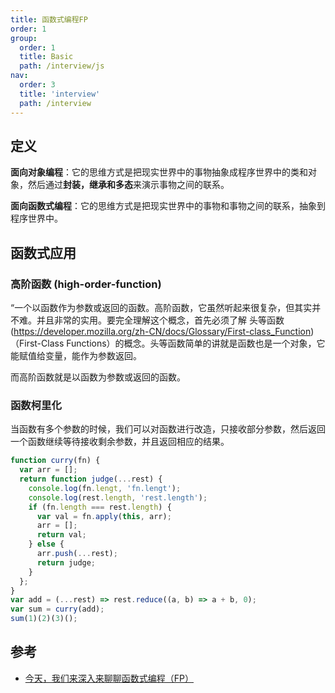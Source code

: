 ```yaml
---
title: 函数式编程FP
order: 1
group:
  order: 1
  title: Basic
  path: /interview/js
nav:
  order: 3
  title: 'interview'
  path: /interview
---
```


## 定义

**面向对象编程**：它的思维方式是把现实世界中的事物抽象成程序世界中的类和对象，然后通过**封装，继承和多态**来演示事物之间的联系。

**面向函数式编程**：它的思维方式是把现实世界中的事物和事物之间的联系，抽象到程序世界中。

## 函数式应用

### 高阶函数 (high-order-function)

“一个以函数作为参数或返回的函数。高阶函数，它虽然听起来很复杂，但其实并不难。并且非常的实用。要完全理解这个概念，首先必须了解 头等函数(https://developer.mozilla.org/zh-CN/docs/Glossary/First-class_Function)（First-Class Functions）的概念。头等函数简单的讲就是函数也是一个对象，它能赋值给变量，能作为参数返回。

而高阶函数就是以函数为参数或返回的函数。

### 函数柯里化

当函数有多个参数的时候，我们可以对函数进行改造，只接收部分参数，然后返回一个函数继续等待接收剩余参数，并且返回相应的结果。

```js
function curry(fn) {
  var arr = [];
  return function judge(...rest) {
    console.log(fn.lengt, 'fn.lengt');
    console.log(rest.length, 'rest.length');
    if (fn.length === rest.length) {
      var val = fn.apply(this, arr);
      arr = [];
      return val;
    } else {
      arr.push(...rest);
      return judge;
    }
  };
}
var add = (...rest) => rest.reduce((a, b) => a + b, 0);
var sum = curry(add);
sum(1)(2)(3)();
```

## 参考

- [今天，我们来深入来聊聊函数式编程（FP）](https://mp.weixin.qq.com/s/vyKDJiIKtCcO5Wkh9ptDGw)

